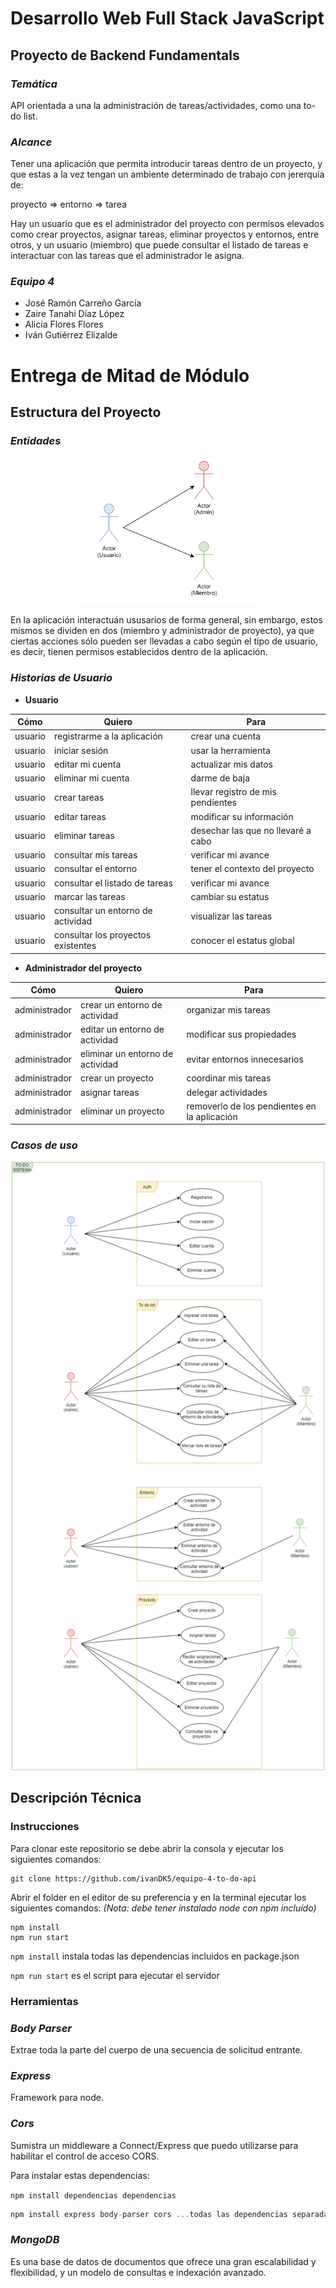# Desarrollo Web Full Stack JavaScript
## Proyecto de Backend Fundamentals

### *Temática*
API orientada a una la administración de tareas/actividades, como una to-do list. 

### *Alcance*
Tener una aplicación que permita introducir tareas dentro de un proyecto, y que estas a la vez tengan un ambiente determinado 
de trabajo con jererquía de:

proyecto => entorno => tarea

Hay un usuario que es el administrador del proyecto con permisos elevados como crear proyectos, asignar tareas, eliminar 
proyectos y entornos, entre otros, y un usuario (miembro) que puede consultar el listado de tareas e interactuar con las 
tareas que el administrador le asigna.

### *Equipo 4*
* José Ramón Carreño García
* Zaire Tanahi Díaz López
* Alicia Flores Flores
* Iván Gutiérrez Elizalde

# Entrega de Mitad de Módulo
## Estructura del Proyecto
### *Entidades*

<p align="center">
  <img src="img/Usuario-definicion.PNG" alt="Definición de usuarios" heigth="300px" width="300px">
</p>

En la aplicación interactuán ususarios de forma general, sin embargo, estos mismos se dividen en dos (miembro 
y administrador de proyecto), ya que ciertas acciones sólo pueden ser llevadas a cabo según el tipo de usuario, 
es decir, tienen permisos establecidos dentro de la aplicación.

### *Historias de Usuario* 

* **Usuario**

| Cómo | Quiero | Para |
| --- | --- | --- |
| usuario | registrarme a la aplicación | crear una cuenta |
| usuario | iniciar sesión | usar la herramienta |
| usuario | editar mi cuenta | actualizar mis datos |
| usuario | eliminar mi cuenta | darme de baja |
| usuario | crear tareas | llevar registro de mis pendientes |
| usuario | editar tareas | modificar su información |
| usuario | eliminar tareas | desechar las que no llevaré a cabo |
| usuario | consultar mis tareas | verificar mi avance |
| usuario | consultar el entorno | tener el contexto del proyecto |
| usuario | consultar el listado de tareas | verificar mi avance |
| usuario | marcar las tareas | cambiar su estatus |
| usuario | consultar un entorno de actividad | visualizar las tareas |
| usuario | consultar los proyectos existentes | conocer el estatus global |


* **Administrador del proyecto**

| Cómo | Quiero | Para |
| --- | --- | --- |
| administrador | crear un entorno de actividad | organizar mis tareas |
| administrador | editar un entorno de actividad| modificar sus propiedades |
| administrador | eliminar un entorno de actividad | evitar entornos innecesarios |
| administrador | crear un proyecto | coordinar mis tareas |
| administrador | asignar tareas | delegar actividades |
| administrador | eliminar un proyecto | removerlo de los pendientes en la aplicación |

  
### *Casos de uso*
<p align="center">
  <img src="img/Casos de Uso-To-do.png" alt="Casos de Uso-To Do" heigth="500px" width="500px">
</p>

## Descripción Técnica
### Instrucciones
Para clonar este repositorio se debe abrir la consola y ejecutar los siguientes comandos:

```git
git clone https://github.com/ivanDK5/equipo-4-to-do-api
```

Abrir el folder en el editor de su preferencia y en la terminal ejecutar los siguientes comandos:
_(Nota: debe tener instalado node con npm incluído)_

```npm
npm install
npm run start
```

`npm install` instala todas las dependencias incluidos en package.json 

`npm run start` es el script para ejecutar el servidor

### Herramientas
### *Body Parser*
Extrae toda la parte del cuerpo de una secuencia de solicitud entrante.

### *Express*
Framework para node.

### *Cors*
Sumistra un middleware a Connect/Express que puedo utilizarse para habilitar el control de acceso CORS.

Para instalar estas dependencias:

`npm install dependencias dependencias`

```javascript
npm install express body-parser cors ...todas las dependencias separadas por espacio
```
### *MongoDB*
Es una base de datos de documentos que ofrece una gran escalabilidad y flexibilidad, y un modelo de consultas e indexación avanzado.
